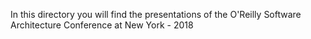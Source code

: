 In this directory you will find the presentations of the O'Reilly Software Architecture Conference at New York - 2018 
